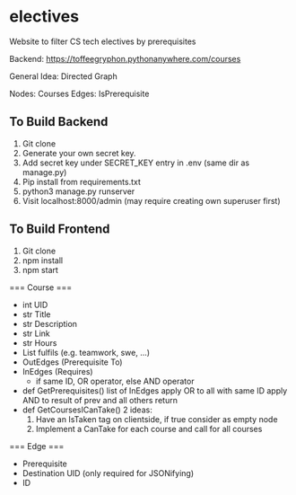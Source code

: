 # electives
Website to filter CS tech electives by prerequisites

Backend: https://toffeegryphon.pythonanywhere.com/courses

General Idea: Directed Graph

Nodes: Courses
Edges: IsPrerequisite

## To Build Backend
1. Git clone
2. Generate your own secret key.
3. Add secret key under SECRET\_KEY entry in .env (same dir as manage.py)
4. Pip install from requirements.txt
5. python3 manage.py runserver
6. Visit localhost:8000/admin (may require creating own superuser first)

## To Build Frontend
1. Git clone
2. npm install
3. npm start

=== Course ===
- int UID
- str Title
- str Description
- str Link
- str Hours
- List fulfils (e.g. teamwork, swe, ...)
- OutEdges (Prerequisite To)
- InEdges (Requires)
	- if same ID, OR operator, else AND operator
- def GetPrerequisites()
	list of InEdges
	apply OR to all with same ID
	apply AND to result of prev and all others
	return
- def GetCoursesICanTake() 2 ideas:
	1. Have an IsTaken tag on clientside, if true consider as empty node
	2. Implement a CanTake for each course and call for all courses

=== Edge ===
- Prerequisite
- Destination UID (only required for JSONifying)
- ID
